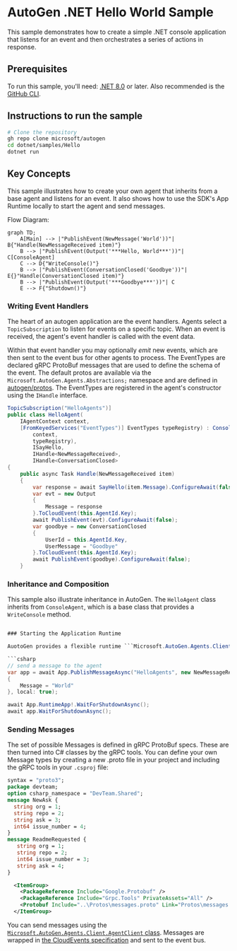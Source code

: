 # AutoGen .NET Hello World Sample

This sample demonstrates how to create a simple .NET console application that listens for an event and then orchestrates a series of actions in response.

## Prerequisites

To run this sample, you'll need: [.NET 8.0](https://dotnet.microsoft.com/en-us/) or later.
Also recommended is the [GitHub CLI](https://cli.github.com/).

## Instructions to run the sample

```bash
# Clone the repository
gh repo clone microsoft/autogen
cd dotnet/samples/Hello
dotnet run
```

## Key Concepts

This sample illustrates how to create your own agent that inherits from a base agent and listens for an event. It also shows how to use the SDK's App Runtime locally to start the agent and send messages.

Flow Diagram:

```mermaid
graph TD;
    A[Main] --> |"PublishEvent(NewMessage('World'))"| B{"Handle(NewMessageReceived item)"}
    B --> |"PublishEvent(Output('***Hello, World***'))"| C[ConsoleAgent]
    C --> D{"WriteConsole()"}
    B --> |"PublishEvent(ConversationClosed('Goodbye'))"| E{}"Handle(ConversationClosed item)"}
    B --> |"PublishEvent(Output('***Goodbye***'))"| C
    E --> F{"Shutdown()"}

```

### Writing Event Handlers

The heart of an autogen application are the event handlers. Agents select a ```TopicSubscription``` to listen for events on a specific topic. When an event is received, the agent's event handler is called with the event data.

Within that event handler you may optionally *emit* new events, which are then sent to the event bus for other agents to process. The EventTypes are declared gRPC ProtoBuf messages that are used to define the schema of the event.  The default protos are available via the ```Microsoft.AutoGen.Agents.Abstractions;``` namespace and are defined in [autogen/protos](/autogen/protos). The EventTypes are registered in the agent's constructor using the ```IHandle``` interface.

```csharp
TopicSubscription("HelloAgents")]
public class HelloAgent(
    IAgentContext context,
    [FromKeyedServices("EventTypes")] EventTypes typeRegistry) : ConsoleAgent(
        context,
        typeRegistry),
        ISayHello,
        IHandle<NewMessageReceived>,
        IHandle<ConversationClosed>
{
    public async Task Handle(NewMessageReceived item)
    {
        var response = await SayHello(item.Message).ConfigureAwait(false);
        var evt = new Output
        {
            Message = response
        }.ToCloudEvent(this.AgentId.Key);
        await PublishEvent(evt).ConfigureAwait(false);
        var goodbye = new ConversationClosed
        {
            UserId = this.AgentId.Key,
            UserMessage = "Goodbye"
        }.ToCloudEvent(this.AgentId.Key);
        await PublishEvent(goodbye).ConfigureAwait(false);
    }
```

### Inheritance and Composition

This sample also illustrate inheritance in AutoGen. The `HelloAgent` class inherits from `ConsoleAgent`, which is a base class that provides a `WriteConsole` method. 

```csharp

### Starting the Application Runtime

AuotoGen provides a flexible runtime ```Microsoft.AutoGen.Agents.Client.App``` that can be started in a variety of ways. The `Program.cs` file demonstrates how to start the runtime locally and send a message to the agent all in one go using the ```App.PublishMessageAsync``` method.

```csharp
// send a message to the agent
var app = await App.PublishMessageAsync("HelloAgents", new NewMessageReceived
{
    Message = "World"
}, local: true);

await App.RuntimeApp!.WaitForShutdownAsync();
await app.WaitForShutdownAsync();
```

### Sending Messages

The set of possible Messages is defined in gRPC ProtoBuf specs. These are then turned into C# classes by the gRPC tools. You can define your own Message types by creating a new .proto file in your project and including the gRPC tools in your ```.csproj``` file:

```proto
syntax = "proto3";
package devteam;
option csharp_namespace = "DevTeam.Shared";
message NewAsk {
  string org = 1;
  string repo = 2;
  string ask = 3;
  int64 issue_number = 4;
}
message ReadmeRequested {
   string org = 1;
   string repo = 2;
   int64 issue_number = 3;
   string ask = 4;
}
```


```xml
  <ItemGroup>
    <PackageReference Include="Google.Protobuf" />
    <PackageReference Include="Grpc.Tools" PrivateAssets="All" />
    <Protobuf Include="..\Protos\messages.proto" Link="Protos\messages.proto" />
  </ItemGroup>
```

You can send messages using the [```Microsoft.AutoGen.Agents.Client.AgentClient``` class](autogen/dotnet/src/Microsoft.AutoGen.Agents/Client/AgentClient.cs). Messages are wrapped in [the CloudEvents specification](https://cloudevents.io) and sent to the event bus.
